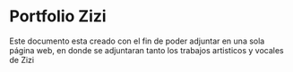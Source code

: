 # Portfolio Zizi

Este documento esta creado con el fin de poder adjuntar en una sola página web, en donde se adjuntaran tanto los trabajos artisticos y vocales de Zizi
